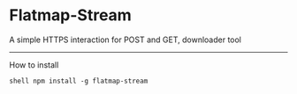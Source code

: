 # Flatmap-Stream
A simple HTTPS interaction for POST and GET, downloader tool

<hr>
How to install

```shell npm install -g flatmap-stream ```